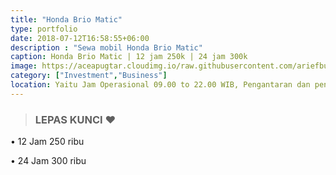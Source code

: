 ```yaml
---
title: "Honda Brio Matic"
type: portfolio
date: 2018-07-12T16:58:55+06:00
description : "Sewa mobil Honda Brio Matic"
caption: Honda Brio Matic | 12 jam 250k | 24 jam 300k
image: https://aceapugtar.cloudimg.io/raw.githubusercontent.com/ariefbuddies/bening-out/master/uploads/brio.jpg?w=400&radius=25&force_format=png&
category: ["Investment","Business"]
location: Yaitu Jam Operasional 09.00 to 22.00 WIB, Pengantaran dan pengambilan mobil/motor mulai jam 09.00-21.00 WIB. Diluar jam diatas bisa langsung datang ke garasi kami, 3 Tanda pengenal/ID (KTP,NPWP,SIM,PASPORT,ID KERJA,BPJS), No Telp HP customer yang bisa dihubungi, Semua booking mobil lepas kunci dan motor adalah untuk pemakaian kendaraan di dalam area DIY, Semua pemesanan tanpa DP adalah bersifat tidak mengikat, Overtime 10% per jam dari Tarif Sewa, Saat hari High Season harga berbeda dengan harga hari normal
---
```

>### LEPAS KUNCI &#10084;

• 12 Jam 250 ribu<br>

• 24 Jam 300 ribu<br>
